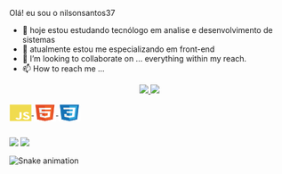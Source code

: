  Olá! eu sou o nilsonsantos37
- 👀 hoje estou estudando tecnólogo em analise e desenvolvimento de sistemas
- 🌱 atualmente estou me especializando em front-end
- 💞️ I’m looking to collaborate on ... 
everything within my reach.
- 📫 How to reach me ...

<div align="center">
  <a href="https://github.com/nilsonsantos37">
  <img height="180em" src="https://github-readme-stats.vercel.app/api?username=nilsonsantos37&show_icons=true&theme=github_dark&include_all_commits=true&count_private=true"/>
  <img height="180em" src="https://github-readme-stats.vercel.app/api/top-langs/?username=nilsonsantos37&layout=compact&langs_count=7&theme=github_dark"/>
</div>
  
  <div style="display: inline_block"><br>
  <img align="center" alt="Nilson-Js" height="30" width="40" src="https://raw.githubusercontent.com/devicons/devicon/master/icons/javascript/javascript-plain.svg">
  <img align="center" alt="Nilson-HTML" height="30" width="40" src="https://raw.githubusercontent.com/devicons/devicon/master/icons/html5/html5-original.svg">
  <img align="center" alt="Nilson-CSS" height="30" width="40" src="https://raw.githubusercontent.com/devicons/devicon/master/icons/css3/css3-original.svg">
 

</div>
  
   ##
  
  <div> 
 
 <a href="https://discord.gg/wagxzStdcR" target="_blank"><img src="https://img.shields.io/badge/Discord-7289DA?style=for-the-badge&logo=discord&logoColor=white" target="_blank"></a> 
 <a href="https://www.linkedin.com/in/nilson-dos-santos" target="_blank"><img src="https://img.shields.io/badge/-LinkedIn-%230077B5?style=for-the-badge&logo=linkedin&logoColor=white" target="_blank"></a> 
 
  ![Snake animation](https://github.com/nilsonsantos37/nilsonsantos37/blob/output/github-contribution-grid-snake.svg)
 
</div>
